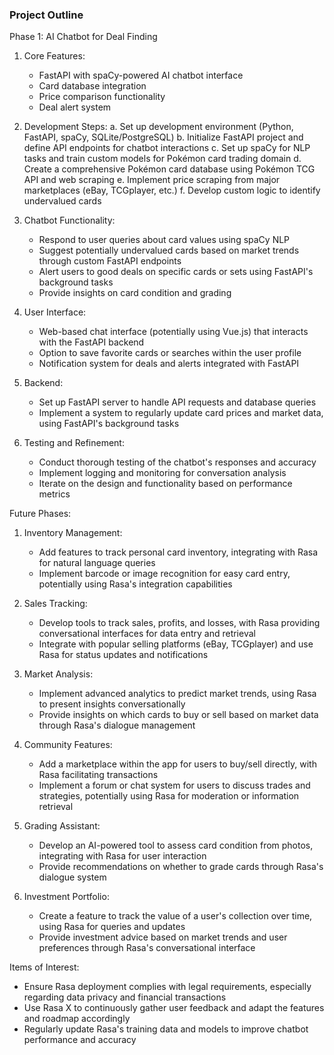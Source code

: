 ### Project Outline
Phase 1: AI Chatbot for Deal Finding

1. Core Features:
   - FastAPI with spaCy-powered AI chatbot interface
   - Card database integration
   - Price comparison functionality
   - Deal alert system

2. Development Steps:
   a. Set up development environment (Python, FastAPI, spaCy, SQLite/PostgreSQL)
   b. Initialize FastAPI project and define API endpoints for chatbot interactions
   c. Set up spaCy for NLP tasks and train custom models for Pokémon card trading domain
   d. Create a comprehensive Pokémon card database using Pokémon TCG API and web scraping
   e. Implement price scraping from major marketplaces (eBay, TCGplayer, etc.)
   f. Develop custom logic to identify undervalued cards

3. Chatbot Functionality:
   - Respond to user queries about card values using spaCy NLP
   - Suggest potentially undervalued cards based on market trends through custom FastAPI endpoints
   - Alert users to good deals on specific cards or sets using FastAPI's background tasks
   - Provide insights on card condition and grading

4. User Interface:
   - Web-based chat interface (potentially using Vue.js) that interacts with the FastAPI backend
   - Option to save favorite cards or searches within the user profile
   - Notification system for deals and alerts integrated with FastAPI

5. Backend:
   - Set up FastAPI server to handle API requests and database queries
   - Implement a system to regularly update card prices and market data, using FastAPI's background tasks

6. Testing and Refinement:
   - Conduct thorough testing of the chatbot's responses and accuracy
   - Implement logging and monitoring for conversation analysis
   - Iterate on the design and functionality based on performance metrics

Future Phases:

1. Inventory Management:
   - Add features to track personal card inventory, integrating with Rasa for natural language queries
   - Implement barcode or image recognition for easy card entry, potentially using Rasa's integration capabilities

2. Sales Tracking:
   - Develop tools to track sales, profits, and losses, with Rasa providing conversational interfaces for data entry and retrieval
   - Integrate with popular selling platforms (eBay, TCGplayer) and use Rasa for status updates and notifications

3. Market Analysis:
   - Implement advanced analytics to predict market trends, using Rasa to present insights conversationally
   - Provide insights on which cards to buy or sell based on market data through Rasa's dialogue management

4. Community Features:
   - Add a marketplace within the app for users to buy/sell directly, with Rasa facilitating transactions
   - Implement a forum or chat system for users to discuss trades and strategies, potentially using Rasa for moderation or information retrieval

5. Grading Assistant:
   - Develop an AI-powered tool to assess card condition from photos, integrating with Rasa for user interaction
   - Provide recommendations on whether to grade cards through Rasa's dialogue system

6. Investment Portfolio:
   - Create a feature to track the value of a user's collection over time, using Rasa for queries and updates
   - Provide investment advice based on market trends and user preferences through Rasa's conversational interface

Items of Interest:
- Ensure Rasa deployment complies with legal requirements, especially regarding data privacy and financial transactions
- Use Rasa X to continuously gather user feedback and adapt the features and roadmap accordingly
- Regularly update Rasa's training data and models to improve chatbot performance and accuracy
